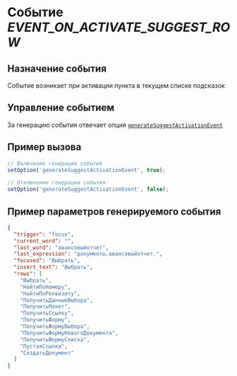# Событие *EVENT_ON_ACTIVATE_SUGGEST_ROW*
## Назначение события
Событие возникает при активации пункта в текущем списке подсказок

## Управление событием
За генерацию события отвечает опция [`generateSuggestActivationEvent`](set_option.md)

## Пример вызова
```javascript
// Включение генерации события
setOption('generateSuggestActivationEvent', true);

// Отключение генерации события
setOption('generateSuggestActivationEvent', false);
```

## Пример параметров генерируемого события
```json
{
  "trigger": "focus",
  "current_word": "",
  "last_word": "авансовыйотчет",
  "last_expression": "документы.авансовыйотчет.",
  "focused": "Выбрать",
  "insert_text": "Выбрать",
  "rows": [
    "Выбрать",
    "НайтиПоНомеру",
    "НайтиПоРеквизиту",
    "ПолучитьДанныеВыбора",
    "ПолучитьМакет",
    "ПолучитьСсылку",
    "ПолучитьФорму",
    "ПолучитьФормуВыбора",
    "ПолучитьФормуНовогоДокумента",
    "ПолучитьФормуСписка",
    "ПустаяСсылка",
    "СоздатьДокумент"
  ]
}
```